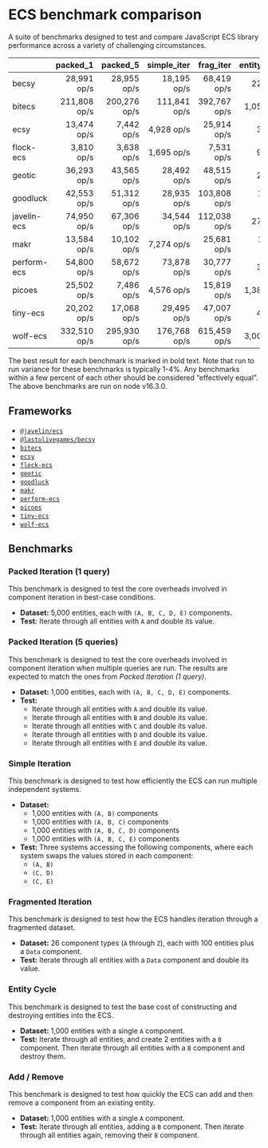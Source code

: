 # ECS benchmark comparison

A suite of benchmarks designed to test and compare JavaScript ECS library performance across a variety of challenging circumstances.

|             |     packed_1 |     packed_5 |  simple_iter |    frag_iter | entity_cycle |  add_remove |
| ----------- | -----------: | -----------: | -----------: | -----------: | -----------: | ----------: |
| becsy       |  28,991 op/s |  28,955 op/s |  18,195 op/s |  68,419 op/s |     224 op/s |  8,580 op/s |
| bitecs      | 211,808 op/s | 200,276 op/s | 111,841 op/s | 392,767 op/s |   1,056 op/s |  4,016 op/s |
| ecsy        |  13,474 op/s |   7,442 op/s |   4,928 op/s |  25,914 op/s |      30 op/s |    835 op/s |
| flock-ecs   |   3,810 op/s |   3,638 op/s |   1,695 op/s |   7,531 op/s |      90 op/s | 18,575 op/s |
| geotic      |  36,293 op/s |  43,565 op/s |  28,492 op/s |  48,515 op/s |      27 op/s |    956 op/s |
| goodluck    |  42,553 op/s |  51,312 op/s |  28,935 op/s | 103,808 op/s |  12,945 op/s | 87,892 op/s |
| javelin-ecs |  74,950 op/s |  67,306 op/s |  34,544 op/s | 112,038 op/s |     278 op/s |  3,133 op/s |
| makr        |  13,584 op/s |  10,102 op/s |   7,274 op/s |  25,681 op/s |  10,875 op/s | 27,278 op/s |
| perform-ecs |  54,800 op/s |  58,672 op/s |  73,878 op/s |  30,777 op/s |      37 op/s |    407 op/s |
| picoes      |  25,502 op/s |   7,486 op/s |   4,576 op/s |  15,819 op/s |   1,384 op/s |  4,297 op/s |
| tiny-ecs    |  20,202 op/s |  17,068 op/s |  29,495 op/s |  47,007 op/s |      49 op/s |    969 op/s |
| wolf-ecs    | 332,510 op/s | 295,930 op/s | 176,768 op/s | 615,459 op/s |   3,001 op/s | 12,090 op/s |

The best result for each benchmark is marked in bold text. Note that run to run variance for these benchmarks is typically 1-4%. Any benchmarks within a few percent of each other should be considered “effectively equal”. The above benchmarks are run on node v16.3.0.

## Frameworks

- [`@javelin/ecs`](https://github.com/3mcd/javelin)
- [`@lastolivegames/becsy`](https://github.com/lastolivegames/becsy)
- [`bitecs`](https://github.com/NateTheGreatt/bitecs)
- [`ecsy`](https://github.com/ecsyjs/ecsy)
- [`flock-ecs`](https://github.com/dannyfritz/flock-ecs)
- [`geotic`](https://github.com/ddmills/geotic)
- [`goodluck`](https://github.com/piesku/goodluck)
- [`makr`](https://github.com/makrjs/makr)
- [`perform-ecs`](https://github.com/fireveined/perform-ecs)
- [`picoes`](https://github.com/ayebear/picoes)
- [`tiny-ecs`](https://github.com/bvalosek/tiny-ecs)
- [`wolf-ecs`](https://github.com/EnderShadow8/wolf-ecs)

## Benchmarks

### Packed Iteration (1 query)

This benchmark is designed to test the core overheads involved in component iteration in best-case conditions.

- **Dataset:** 5,000 entities, each with `(A, B, C, D, E)` components.
- **Test:** Iterate through all entities with `A` and double its value.

### Packed Iteration (5 queries)

This benchmark is designed to test the core overheads involved in component iteration when multiple queries are run. The results are expected to match the ones from _Packed Iteration (1 query)_.

- **Dataset:** 1,000 entities, each with `(A, B, C, D, E)` components.
- **Test:**
  - Iterate through all entities with `A` and double its value.
  - Iterate through all entities with `B` and double its value.
  - Iterate through all entities with `C` and double its value.
  - Iterate through all entities with `D` and double its value.
  - Iterate through all entities with `E` and double its value.

### Simple Iteration

This benchmark is designed to test how efficiently the ECS can run multiple independent systems.

- **Dataset:**
  - 1,000 entities with `(A, B)` components
  - 1,000 entities with `(A, B, C)` components
  - 1,000 entities with `(A, B, C, D)` components
  - 1,000 entities with `(A, B, C, E)` components
- **Test:** Three systems accessing the following components, where each system swaps the values stored in each component:
  - `(A, B)`
  - `(C, D)`
  - `(C, E)`

### Fragmented Iteration

This benchmark is designed to test how the ECS handles iteration through a fragmented dataset.

- **Dataset:** 26 component types (`A` through `Z`), each with 100 entities plus a `Data` component.
- **Test:** Iterate through all entities with a `Data` component and double its value.

### Entity Cycle

This benchmark is designed to test the base cost of constructing and destroying entities into the ECS.

- **Dataset:** 1,000 entities with a single `A` component.
- **Test:** Iterate through all entities, and create 2 entities with a `B` component. Then iterate through all entities with a `B` component and destroy them.

### Add / Remove

This benchmark is designed to test how quickly the ECS can add and then remove a component from an existing entity.

- **Dataset:** 1,000 entities with a single `A` component.
- **Test:** Iterate through all entities, adding a `B` component. Then iterate through all entities again, removing their `B` component.
